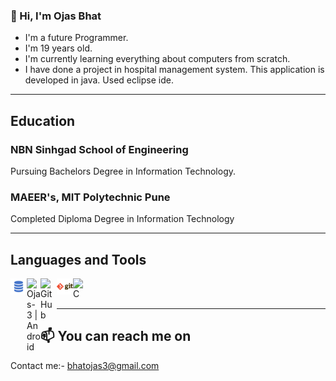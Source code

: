 ### 👋 Hi, I'm Ojas Bhat
- I'm a future Programmer.
- I'm 19 years old.
- I'm currently learning everything about computers from scratch.
- I have done a project in hospital management system. This application is developed in java. Used eclipse ide.

---

## Education
### NBN Sinhgad School of Engineering
Pursuing Bachelors Degree in Information Technology.

### MAEER's, MIT Polytechnic Pune
Completed Diploma Degree in Information Technology

---

## Languages and Tools
[<img align="left" alt="SQL" width="26px" src="https://raw.githubusercontent.com/github/explore/80688e429a7d4ef2fca1e82350fe8e3517d3494d/topics/sql/sql.png" />][SQL]
[<img align="left" alt="Ojas-3 | Android" width="22px" src="https://cdn.jsdelivr.net/npm/simple-icons@v3/icons/android.svg" />][Android]
[<img align="left" alt="GitHub" width="26px" src="https://raw.githubusercontent.com/github/explore78df643247d429f6cc873026c0622819ad797942/topics/github/github.png" />][GitHub]
[<img align="left" alt="Git" width="26px" src="https://raw.githubusercontent.com/github/explore/80688e429a7d4ef2fca1e82350fe8e3517d3494d/topics/git/git.png" />][Git]

[<img align="left" alt="C" width="26px" src="https://raw.githubusercontent.com/devicons/devicon/master/icons/c/c-original.sv" />][C]
<br>
</br>

---


## 📫 You can reach me on
Contact me:-
bhatojas3@gmail.com

[GitHub]: https://github.com/Ojas-3/
[Git]: https://git-scm.com/
[SQL]: https://www.mysql.com/
[android]: https://developer.android.com/studio
[C]: https://www.cprogramming.com/
